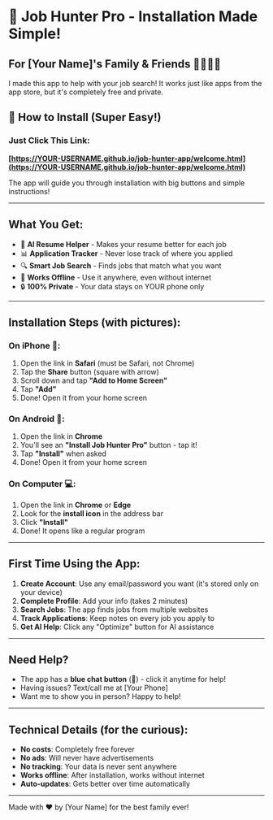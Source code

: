 # 💼 Job Hunter Pro - Installation Made Simple!

## For [Your Name]'s Family & Friends 👨‍👩‍👧‍👦

I made this app to help with your job search! It works just like apps from the app store, but it's completely free and private.

## 📱 How to Install (Super Easy!)

### Just Click This Link:
**[https://YOUR-USERNAME.github.io/job-hunter-app/welcome.html](https://YOUR-USERNAME.github.io/job-hunter-app/welcome.html)**

The app will guide you through installation with big buttons and simple instructions!

---

## What You Get:
- 🤖 **AI Resume Helper** - Makes your resume better for each job
- 📊 **Application Tracker** - Never lose track of where you applied
- 🔍 **Smart Job Search** - Finds jobs that match what you want
- 📱 **Works Offline** - Use it anywhere, even without internet
- 🔒 **100% Private** - Your data stays on YOUR phone only

---

## Installation Steps (with pictures):

### On iPhone 📱:
1. Open the link in **Safari** (must be Safari, not Chrome)
2. Tap the **Share** button (square with arrow)
3. Scroll down and tap **"Add to Home Screen"**
4. Tap **"Add"**
5. Done! Open it from your home screen

### On Android 🤖:
1. Open the link in **Chrome**
2. You'll see an **"Install Job Hunter Pro"** button - tap it!
3. Tap **"Install"** when asked
4. Done! Open it from your home screen

### On Computer 💻:
1. Open the link in **Chrome** or **Edge**
2. Look for the **install icon** in the address bar
3. Click **"Install"**
4. Done! It opens like a regular program

---

## First Time Using the App:

1. **Create Account**: Use any email/password you want (it's stored only on your device)
2. **Complete Profile**: Add your info (takes 2 minutes)
3. **Search Jobs**: The app finds jobs from multiple websites
4. **Track Applications**: Keep notes on every job you apply to
5. **Get AI Help**: Click any "Optimize" button for AI assistance

---

## Need Help?

- The app has a **blue chat button** (💬) - click it anytime for help!
- Having issues? Text/call me at [Your Phone]
- Want me to show you in person? Happy to help!

---

## Technical Details (for the curious):

- **No costs**: Completely free forever
- **No ads**: Will never have advertisements  
- **No tracking**: Your data is never sent anywhere
- **Works offline**: After installation, works without internet
- **Auto-updates**: Gets better over time automatically

---

Made with ❤️ by [Your Name] for the best family ever!